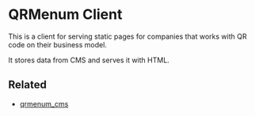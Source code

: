 # QRMenum Client

This is a client for serving static pages for companies that works with QR code on their business model.

It stores data from CMS and serves it with HTML.

## Related

- [qrmenum_cms](https://github.com/yigitsadic/qrmenum_cms)
